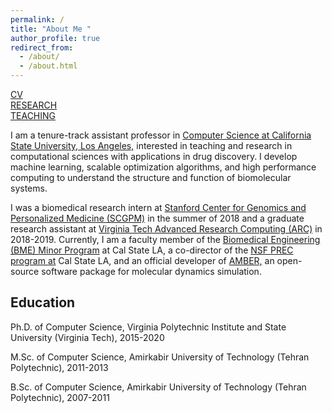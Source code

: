 ```yaml
---
permalink: /
title: "About Me "
author_profile: true
redirect_from: 
  - /about/
  - /about.html
---
```


<div class="circle-row">
  <div class="circle red">
  <a href="https://77e5c9bd-5215-42ad-a959-885c4bf6876c.filesusr.com/ugd/893721_a5544c7befa446978dc632c122f5c78c.pdf" target="_blank" class="circle red">CV</a>
  </div>
  <div class="circle blue"><a href="" class="circle blue">RESEARCH</a></div>
  <div class="circle yellow"><a href="/teaching" class="circle yellow">TEACHING</a></div>
</div>

I am a tenure-track assistant professor in [Computer Science at California State University, Los Angeles,](https://www.calstatela.edu/) interested in teaching and research in computational sciences with applications in drug discovery. I develop machine learning, scalable optimization algorithms, and high performance computing to understand the structure and function of biomolecular systems. 
 
I was a biomedical research intern at [Stanford Center for Genomics and Personalized Medicine (SCGPM)](https://med.stanford.edu/scgpm.html) in the summer of 2018 and a graduate research assistant at [Virginia Tech Advanced Research Computing (ARC)](https://arc.vt.edu/) in 2018-2019. Currently, I am a faculty member of the [Biomedical Engineering (BME) Minor Program](https://www.calstatela.edu/ecst/biomedical-engineering) at Cal State LA, a co-director of the [NSF PREC program at](https://www.calstatela.edu/centers/prec) Cal State LA, and an official developer of [AMBER,](https://ambermd.org/) an open-source software package for molecular dynamics simulation.

Education
------
Ph.D. of Computer Science, Virginia Polytechnic Institute and State University (Virginia Tech), 2015-2020

M.Sc. of Computer Science, Amirkabir University of Technology (Tehran Polytechnic), 2011-2013

B.Sc. of Computer Science, Amirkabir University of Technology (Tehran Polytechnic), 2007-2011


